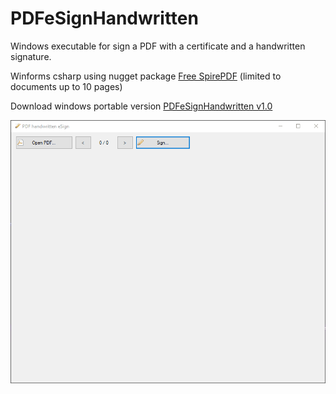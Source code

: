 # PDFeSignHandwritten
Windows executable for sign a PDF with a certificate and a handwritten signature.

Winforms csharp using nugget package [Free SpirePDF](https://www.e-iceblue.com/Introduce/free-pdf-component.html#.YkrLnihBw-U) (limited to documents up to 10 pages)

Download windows portable version [PDFeSignHandwritten v1.0](https://raw.githubusercontent.com/alexandrelozano/PDFeSignHandwritten/main/Executables/PDFeSignHandwritten_v1.0.zip)

![Sample](https://raw.githubusercontent.com/alexandrelozano/PDFeSignHandwritten/main/PDFeSignHandwritten/samples/PDFeSignHandwritten.gif)
